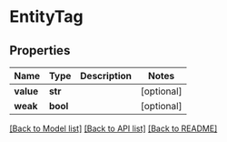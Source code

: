 # EntityTag

## Properties
Name | Type | Description | Notes
------------ | ------------- | ------------- | -------------
**value** | **str** |  | [optional] 
**weak** | **bool** |  | [optional] 

[[Back to Model list]](../README.md#documentation-for-models) [[Back to API list]](../README.md#documentation-for-api-endpoints) [[Back to README]](../README.md)



